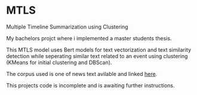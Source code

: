# MTLS
Multiple Timeline Summarization using Clustering

My bachelors projct where i implemented a master students thesis.


This MTLS model uses Bert models for text vectorization and text similarity detection while seperating similar text related to an event using clustering (KMeans for initial clustering and DBScan).

The corpus used is one of news text avilable and linked [here](https://yiyualt.github.io/mtlsdata/).

This projects code is incomplete and is awaiting further instructions.